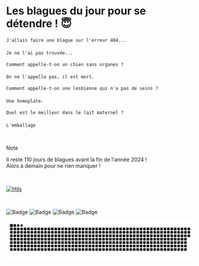 
<h1>Les blagues du jour pour se détendre ! 😇</h1>

```diff
J'allais faire une blague sur l'erreur 404...

Je ne l'ai pas trouvée...
```

```diff
Comment appelle-t-on un chien sans organes ?

On ne l'appelle pas, il est mort.
```

```diff
Comment appelle-t-on une lesbienne qui n'a pas de seins ?

Une homoplate.
```

```diff
Quel est le meilleur dans le lait maternel ?

L'emballage
```

<br/>

> [!NOTE]
> Il reste 110 jours de blagues avant la fin de l'année 2024 ! <br/>
> Alors à demain pour ne rien manquer !

<br/>


[![Hits](https://hits.seeyoufarm.com/api/count/incr/badge.svg?url=https%3A%2F%2Fgithub.com%2FClems02%2Fhit-counter&count_bg=%23003E80&title_bg=%235C9FE1&icon=powershell.svg&icon_color=%23FFFFFF&title=Visite&edge_flat=false)](https://hits.seeyoufarm.com)


<br/>


![Badge](https://img.shields.io/badge/Last%20updated%20on-white?style=for-the-badge&logo=clockify)   ![Badge](https://img.shields.io/badge/13/09-white?style=for-the-badge) ![Badge](https://img.shields.io/badge/at-white?style=for-the-badge) ![Badge](https://img.shields.io/badge/02:55-white?style=for-the-badge)


<p align="center">
 <img width="1000" src="assets/github-snake.svg" alt="snake"/>
</p>
